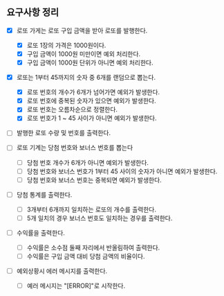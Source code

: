 ## 요구사항 정리

- [x] 로또 가게는 로또 구입 금액을 받아 로또를 발행한다.
    - [x] 로또 1장의 가격은 1000원이다.
    - [x] 구입 금액이 1000원 미만이면 예외 처리한다.
    - [x] 구입 금액이 1000원 단위가 아니면 예외 처리한다.

- [x] 로또는 1부터 45까지의 숫자 중 6개를 랜덤으로 뽑는다.
    - [x] 로또 번호의 개수가 6개가 넘어가면 예외가 발생한다.
    - [x] 로또 번호에 중복된 숫자가 있으면 예외가 발생한다.
    - [x] 로또 번호는 오름차순으로 정렬한다.
    - [x] 로또 번호가 1 ~ 45 사이가 아니면 예외가 발생한다.

- [ ] 발행한 로또 수량 및 번호를 출력한다.

- [ ] 로또 기계는 당첨 번호와 보너스 번호를 뽑는다
    - [ ] 당첨 번호 개수가 6개가 아니면 예외가 발생한다.
    - [ ] 당첨 번호와 보너스 번호가 1부터 45 사이의 숫자가 아니면 예외가 발생한다.
    - [ ] 당첨 번호와 보너스 번호는 중복되면 예외가 발생한다.

- [ ] 당첨 통계를 출력한다.
    - [ ] 3개부터 6개까지 일치하는 로또의 개수를 출력한다.
    - [ ] 5개 일치의 경우 보너스 번호도 일치하는 경우를 출력한다.

- [ ] 수익률을 출력한다.
    - [ ] 수익률은 소수점 둘째 자리에서 반올림하여 출력한다.
    - [ ] 수익률은 구입 금액 대비 당첨 금액의 비율이다.

- [ ] 예외상황시 에러 메시지를 출력한다.
    - [ ] 예러 메시지는 "[ERROR]"로 시작한다.